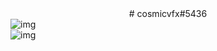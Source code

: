 <center>
  # cosmicvfx#5436
  
  
  
</center


![img](https://github-readme-stats.vercel.app/api?username=cosmllc&show_icons=true&theme=radical)<br>
![img](https://github-readme-stats.vercel.app/api/top-langs/?username=cosmllc&theme=radical&layout=compact)
